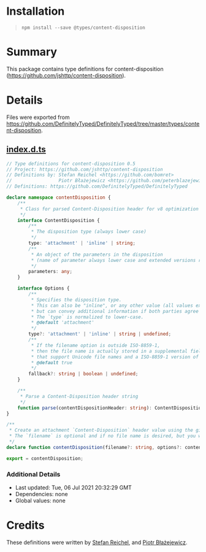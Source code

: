 # Installation
> `npm install --save @types/content-disposition`

# Summary
This package contains type definitions for content-disposition (https://github.com/jshttp/content-disposition).

# Details
Files were exported from https://github.com/DefinitelyTyped/DefinitelyTyped/tree/master/types/content-disposition.
## [index.d.ts](https://github.com/DefinitelyTyped/DefinitelyTyped/tree/master/types/content-disposition/index.d.ts)
````ts
// Type definitions for content-disposition 0.5
// Project: https://github.com/jshttp/content-disposition
// Definitions by: Stefan Reichel <https://github.com/bomret>
//                 Piotr Błażejewicz <https://github.com/peterblazejewicz>
// Definitions: https://github.com/DefinitelyTyped/DefinitelyTyped

declare namespace contentDisposition {
    /**
     * Class for parsed Content-Disposition header for v8 optimization
     */
    interface ContentDisposition {
        /**
         * The disposition type (always lower case)
         */
        type: 'attachment' | 'inline' | string;
        /**
         * An object of the parameters in the disposition
         * (name of parameter always lower case and extended versions replace non-extended versions)
         */
        parameters: any;
    }

    interface Options {
        /**
         * Specifies the disposition type.
         * This can also be "inline", or any other value (all values except `inline` are treated like attachment,
         * but can convey additional information if both parties agree to it).
         * The `type` is normalized to lower-case.
         * @default 'attachment'
         */
        type?: 'attachment' | 'inline' | string | undefined;
        /**
         * If the filename option is outside ISO-8859-1,
         * then the file name is actually stored in a supplemental field for clients
         * that support Unicode file names and a ISO-8859-1 version of the file name is automatically generated
         * @default true
         */
        fallback?: string | boolean | undefined;
    }

    /**
     * Parse a Content-Disposition header string
     */
    function parse(contentDispositionHeader: string): ContentDisposition;
}

/**
 * Create an attachment `Content-Disposition` header value using the given file name, if supplied.
 * The `filename` is optional and if no file name is desired, but you want to specify options, set `filename` to undefined.
 */
declare function contentDisposition(filename?: string, options?: contentDisposition.Options): string;

export = contentDisposition;

````

### Additional Details
 * Last updated: Tue, 06 Jul 2021 20:32:29 GMT
 * Dependencies: none
 * Global values: none

# Credits
These definitions were written by [Stefan Reichel](https://github.com/bomret), and [Piotr Błażejewicz](https://github.com/peterblazejewicz).
